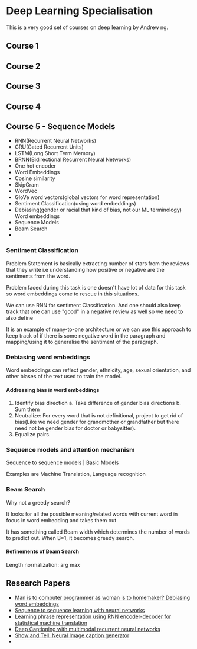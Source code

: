 # Deep Learning Specialisation

This is a very good set of courses on deep learning by Andrew ng. 


## Course 1 

## Course 2

## Course 3

## Course 4

## Course 5 - Sequence Models

- RNN(Recurrent Neural Networks)
- GRU(Gated Recurrent Units)
- LSTM(Long Short Term Memory)
- BRNN(Bidirectional Recurrent Neural Networks)
- One hot encoder
- Word Embeddings
- Cosine similarity
- SkipGram
- WordVec
- GloVe word vectors(global vectors for word representation)
- Sentiment Classification(using word embeddings)
- Debiasing(gender or racial that kind of bias, not our ML terminology) Word embeddings
- Sequence Models
- Beam Search
- 



### Sentiment Classification

Problem Statement is basically extracting number of stars from the reviews that they write i.e understanding how positive or negative are the sentiments from the word.

Problem faced during this task is one doesn't have lot of data for this task so word embeddings come to rescue in this situations.

We can use RNN for sentiment Classification. And one should also keep track that one can use "good" in a negative review as well so we need to also define 

It is an example of many-to-one architecture or we can use this approach to keep track of if there is some negative word in the paragraph and mapping/using it to generalise the sentiment of the paragraph. 


### Debiasing word embeddings

Word embeddings can reflect gender, ethnicity, age, sexual orientation, and other biases of the text used to train the model.

#### Addressing bias in word embeddings

1. Identify bias direction
    a. Take difference of gender bias directions
    b. Sum them
2. Neutralize: For every word that is not definitional, project to get rid of bias(Like we need gender for grandmother or grandfather but there need not be gender bias for doctor or babysitter).
3. Equalize pairs.

### Sequence models and attention mechanism

Sequence to sequence models | Basic Models

Examples are Machine Translation, Language recognition

### Beam Search

Why not a greedy search?

It looks for all the possible meaning/related words with current word in focus in word embedding and takes them out

It has something called Beam width which determines the number of words to predict out.
When B=1, it becomes greedy search.

#### Refinements of Beam Search

Length normalization: 
arg max






## Research Papers

- [Man is to computer programmer as woman is to homemaker? Debiasing word embeddings](https://arxiv.org/abs/1607.06520)
- [Sequence to sequence learning with neural networks](https://arxiv.org/abs/1409.3215)
- [Learning phrase representation using RNN encoder-decoder for statistical machine translation](https://arxiv.org/abs/1406.1078)
- [Deep Captioning with multimodal recurrent neural networks](https://arxiv.org/abs/1412.6632)
- [Show and Tell: Neural Image caption generator](https://arxiv.org/abs/1411.4555)
- 
